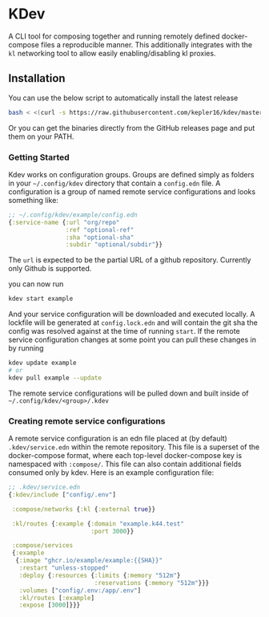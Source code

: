 # KDev

A CLI tool for composing together and running remotely defined docker-compose files a reproducible manner. This additionally integrates with the `kl` networking tool to allow easily enabling/disabling kl proxies.

## Installation

You can use the below script to automatically install the latest release

```bash
bash < <(curl -s https://raw.githubusercontent.com/kepler16/kdev/master/install.sh)
```

Or you can get the binaries directly from the GitHub releases page and put them on your PATH.

### Getting Started

Kdev works on configuration groups. Groups are defined simply as folders in your `~/.config/kdev` directory that contain a `config.edn` file. A configuration is a group of named remote service configurations and looks something like:

```clojure
;; ~/.config/kdev/example/config.edn
{:service-name {:url "org/repo"
                :ref "optional-ref"
                :sha "optional-sha"
                :subdir "optional/subdir"}}
```

The `url` is expected to be the partial URL of a github repository. Currently only Github is supported.

you can now run

```bash
kdev start example
```

And your service configuration will be downloaded and executed locally. A lockfile will be generated at `config.lock.edn` and will contain the git sha the config was resolved against at the time of running `start`. If the remote service configuration changes at some point you can pull these changes in by running

```bash
kdev update example
# or
kdev pull example --update
```

The remote service configurations will be pulled down and built inside of `~/.config/kdev/<group>/.kdev`

### Creating remote service configurations

A remote service configuration is an edn file placed at (by default) `.kdev/service.edn` within the remote repository. This file is a superset of the docker-compose format, where each top-level docker-compose key is namespaced with `:compose/`. This file can also contain additional fields consumed only by kdev. Here is an example configuration file:

```clojure
;; .kdev/service.edn
{:kdev/include ["config/.env"]

 :compose/networks {:kl {:external true}}

 :kl/routes {:example {:domain "example.k44.test"
                       :port 3000}}

 :compose/services
 {:example
  {:image "ghcr.io/example/example:{{SHA}}"
   :restart "unless-stopped"
   :deploy {:resources {:limits {:memory "512m"}
                        :reservations {:memory "512m"}}}
   :volumes ["config/.env:/app/.env"]
   :kl/routes [:example]
   :expose [3000]}}}
```
